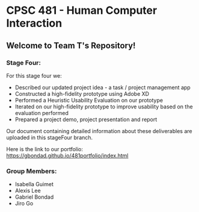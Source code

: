 # CPSC 481 - Human Computer Interaction
## Welcome to Team T's Repository!
### Stage Four:

For this stage four we:
- Described our updated project idea - a task / project management app
- Constructed a high-fidelity prototype using Adobe XD
- Performed a Heuristic Usability Evaluation on our prototype
- Iterated on our high-fidelity prototype to improve usability based on the evaluation performed
- Prepared a project demo, project presentation and report

Our document containing detailed information about these deliverables are uploaded in this stageFour branch.

Here is the link to our portfolio: https://gbondad.github.io/481portfolio/index.html

### Group Members:
- Isabella Guimet
- Alexis Lee
- Gabriel Bondad
- Jiro Go


